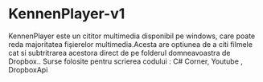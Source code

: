 # KennenPlayer-v1
KennenPlayer este un cititor multimedia disponibil pe windows,  care poate reda majoritatea fișierelor multimedia.Acesta are optiunea de a citi filmele cat si subtritrarea acestora direct de pe folderul domneavoastra de Dropbox..
Surse folosite pentru scrierea codului : C# Corner, Youtube , DropboxApi

